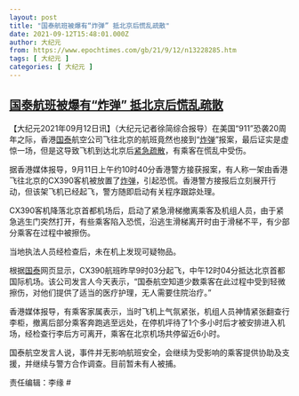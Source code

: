 ```yaml
---
layout: post
title: "国泰航班被爆有“炸弹” 抵北京后慌乱疏散"
date: 2021-09-12T15:48:01.000Z
author: 大纪元
from: https://www.epochtimes.com/gb/21/9/12/n13228285.htm
tags: [ 大纪元 ]
categories: [ 大纪元 ]
---
```

<!--1631461681000-->
[国泰航班被爆有“炸弹” 抵北京后慌乱疏散](https://www.epochtimes.com/gb/21/9/12/n13228285.htm)
------

<div>
<p>【大纪元2021年09月12日讯】（大纪元记者徐简综合报导）在美国“911”恐袭20周年之际，香港<a href="https://www.epochtimes.com/gb/tag/%E5%9B%BD%E6%B3%B0.html">国泰</a>航空公司飞往北京的航班竟然也接到“<a href="https://www.epochtimes.com/gb/tag/%E7%82%B8%E5%BC%B9.html">炸弹</a>”报案，最后证实是虚惊一场，但是这导致飞机到达北京后<a href="https://www.epochtimes.com/gb/tag/%E7%B4%A7%E6%80%A5%E7%96%8F%E6%95%A3.html">紧急疏散</a>，有乘客在慌乱中受伤。</p><p>据香港媒体报导，9月11日上午约10时40分香港警方接获报案，有人称一架由香港飞往北京的CX390客机被放置了<a href="https://www.epochtimes.com/gb/tag/%E7%82%B8%E5%BC%B9.html">炸弹</a>，引起恐慌。香港警方接报后立刻展开行动，但该架飞机已经起飞，警方随即启动有关程序跟踪处理。</p><p>CX390客机降落北京首都机场后，启动了紧急滑梯撤离乘客及机组人员，由于紧急逃生门突然打开，有些乘客陷入恐慌，沿逃生滑梯离开时由于滑梯不平，有少部分乘客在过程中被擦伤。</p><p>当地执法人员经检查后，未在机上发现可疑物品。</p><p>根据<a href="https://www.epochtimes.com/gb/tag/%E5%9B%BD%E6%B3%B0.html">国泰</a>网页显示，CX390航班昨早9时03分起飞，中午12时04分抵达北京首都国际机场。该公司发言人今天表示，“国泰航空知道少数乘客在此过程中受到轻微擦伤，对他们提供了适当的医疗护理，无人需要住院治疗。”</p><p>香港媒体报导，有乘客家属表示，当时飞机上气氛紧张，机组人员神情紧张翻查行李柜，撤离后部分乘客奔跑逃至远处，在停机坪待了1个多小时后才被安排进入机场，经检查行李后方可离开，乘客在北京机场共停留近6小时。</p><p>国泰航空发言人说，事件并无影响航班安全，会继续为受影响的乘客提供协助及支援，并继续与警方合作调查。目前暂未有人被捕。</p><p>责任编辑：李缘 #</p>
</div>
